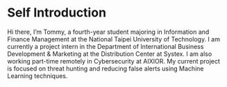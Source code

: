 # **Self Introduction**
Hi there, I’m Tommy, a fourth-year student majoring in Information and Finance Management at the National Taipei University of Technology. I am currently a project intern in the Department of International Business Development & Marketing at the Distribution Center at Systex. I am also working part-time remotely in Cybersecurity at AIXIOR. My current project is focused on threat hunting and reducing false alerts using Machine Learning techniques.

